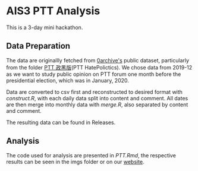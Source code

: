 # AIS3 PTT Analysis
This is a 3-day mini hackathon.

## Data Preparation
The data are originallly fetched from [0archive's](https://g0v.hackmd.io/@chihao/0archive/https%3A%2F%2Fg0v.hackmd.io%2F%40chihao%2F0archive%2Fedit%3Fedit) public dataset, particularly from the folder [PTT 政黑版](https://drive.google.com/drive/folders/1sOsJWcWkAcPWsqUzFVC6PSuKs89cpg-O)(PTT HatePolictics). We chose data from 2019-12 as we want to study public opinion on PTT forum one month before the presidential election, which was in January, 2020.

Data are converted to csv first and reconstructed to desired format with *construct.R*, with each daily data split into content and comment. All dates are then merge into monthly data with *merge.R*, also separated by content and comment.

The resulting data can be found in Releases.

## Analysis
The code used for analysis are presented in *PTT.Rmd*, the respective results can be seen in the imgs folder or on our [website](https://www.csie.ntu.edu.tw/~b06902119/AIS3/AIS3.html).
